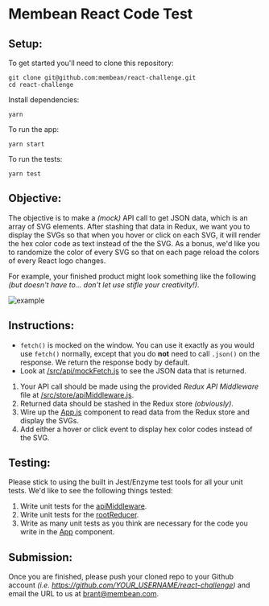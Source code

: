 # Membean React Code Test

## Setup:

To get started you'll need to clone this repository:

```
git clone git@github.com:membean/react-challenge.git
cd react-challenge
```

Install dependencies:

```
yarn
```

To run the app:

```
yarn start
```

To run the tests:

```
yarn test
```

## Objective:

The objective is to make a _(mock)_ API call to get JSON data, which is an array of SVG elements. After stashing that data in Redux, we want you to display the SVGs so that when you hover or click on each SVG, it will render the hex color code as text instead of the the SVG. As a bonus, we'd like you to randomize the color of every SVG so that on each page reload the colors of every React logo changes.

For example, your finished product might look something like the following _(but doesn't have to... don't let use stifle your creativity!)_.

![example](https://github.com/membean/react-challenge/blob/master/example.gif)


## Instructions:

- `fetch()` is mocked on the window. You can use it exactly as you would use `fetch()` normally, except that you do **not** need to call `.json()` on the response. We return the response body by default.
- Look at [/src/api/mockFetch.js](https://github.com/membean/react-challenge/blob/master/src/api/mockFetch.js) to see the JSON data that is returned.

1. Your API call should be made using the provided *Redux API Middleware* file at [/src/store/apiMiddleware.js](https://github.com/membean/react-challenge/blob/master/src/store/apiMiddleware.js).
2. Returned data should be stashed in the Redux store _(obviously)_.
3. Wire up the [App.js](https://github.com/membean/react-challenge/blob/master/src/App.js) component to read data from the Redux store and display the SVGs.
4. Add either a hover or click event to display hex color codes instead of the SVG.

## Testing:

Please stick to using the built in Jest/Enzyme test tools for all your unit tests. We'd like to see the following things tested:

1. Write unit tests for the [apiMiddleware](https://github.com/membean/react-challenge/blob/master/src/tests/apiMiddleware.test.js).
2. Write unit tests for the [rootReducer](https://github.com/membean/react-challenge/blob/master/src/tests/rootReducer.test.js).
3. Write as many unit tests as you think are necessary for the code you write in the [App](https://github.com/membean/react-challenge/blob/master/src/tests/App.test.js) component.

## Submission:

Once you are finished, please push your cloned repo to your Github account _(i.e. https://github.com/YOUR_USERNAME/react-challenge)_ and email the URL to us at [brant@membean.com](brant@membean.com).
